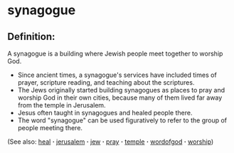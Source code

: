 # synagogue #

## Definition: ##

A synagogue is a building where Jewish people meet together to worship God.

 * Since ancient times, a synagogue's services have included times of prayer, scripture reading, and teaching about the scriptures.
 * The Jews originally started building synagogues as places to pray and worship God in their own cities, because many of them lived far away from the temple in Jerusalem.
 * Jesus often taught in synagogues and healed people there.
 * The word "synagogue" can be used figuratively to refer to the group of people meeting there. 

(See also: [heal](../other/heal.md) **·** [jerusalem](../other/jerusalem.md) **·** [jew](../other/jew.md) **·** [pray](../other/pray.md) **·** [temple](../kt/temple.md) **·** [wordofgod](../kt/wordofgod.md) **·** [worship](../kt/worship.md))

